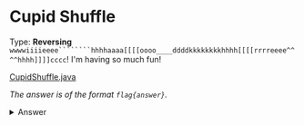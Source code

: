 # Cupid Shuffle
Type: **Reversing**
`wwwwiiiieeee````````hhhhaaaa[[[[oooo____ddddkkkkkkkkhhhh[[[[rrrreeee^^^^hhhh]]]]cccc`! I'm having so much fun!

[CupidShuffle.java](./extra/CupidShuffle.java)

*The answer is of the format `flag{answer}`.*

<details><summary>Answer</summary>
<code>flag{middle_school_vibes}</code>
</details>